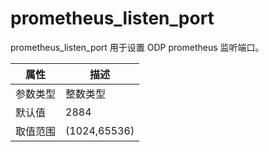# prometheus_listen_port

prometheus_listen_port 用于设置 ODP prometheus 监听端口。

|  属性    | 描述     |
|----------|---------|
| 参数类型 |   整数类型      |
| 默认值   | 2884     |
| 取值范围 | (1024,65536)  |
